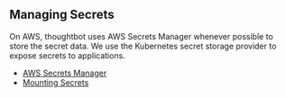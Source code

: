 
## Managing Secrets

On AWS, thoughtbot uses AWS Secrets Manager whenever possible to store
the secret data. We use the Kubernetes secret storage provider to expose
secrets to applications.

  - [AWS Secrets
    Manager](../deploy/managing-secrets/aws-secrets-manager.md)
  - [Mounting Secrets](../deploy/managing-secrets/mounting-secrets.md)
